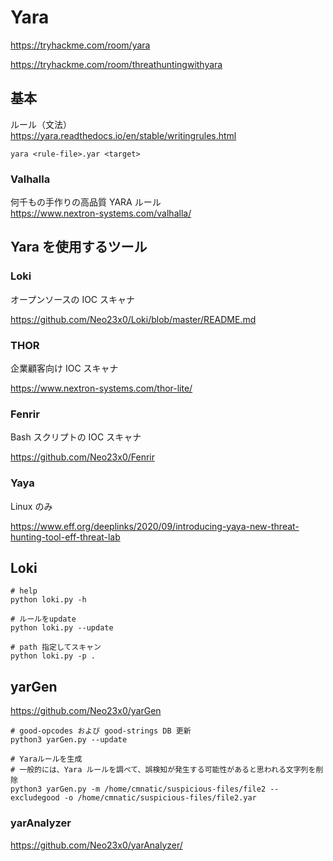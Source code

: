 # Yara

https://tryhackme.com/room/yara

https://tryhackme.com/room/threathuntingwithyara

## 基本

ルール（文法）  
https://yara.readthedocs.io/en/stable/writingrules.html

```shell
yara <rule-file>.yar <target>
```

### Valhalla

何千もの手作りの高品質 YARA ルール  
https://www.nextron-systems.com/valhalla/

## Yara を使用するツール

### Loki

オープンソースの IOC スキャナ

https://github.com/Neo23x0/Loki/blob/master/README.md

### THOR

企業顧客向け IOC スキャナ

https://www.nextron-systems.com/thor-lite/

### Fenrir

Bash スクリプトの IOC スキャナ

https://github.com/Neo23x0/Fenrir

### Yaya

Linux のみ

https://www.eff.org/deeplinks/2020/09/introducing-yaya-new-threat-hunting-tool-eff-threat-lab

## Loki

```shell
# help
python loki.py -h

# ルールをupdate
python loki.py --update

# path 指定してスキャン
python loki.py -p .
```

## yarGen

https://github.com/Neo23x0/yarGen

```shell
# good-opcodes および good-strings DB 更新
python3 yarGen.py --update

# Yaraルールを生成
# 一般的には、Yara ルールを調べて、誤検知が発生する可能性があると思われる文字列を削除
python3 yarGen.py -m /home/cmnatic/suspicious-files/file2 --excludegood -o /home/cmnatic/suspicious-files/file2.yar
```

### yarAnalyzer

https://github.com/Neo23x0/yarAnalyzer/

